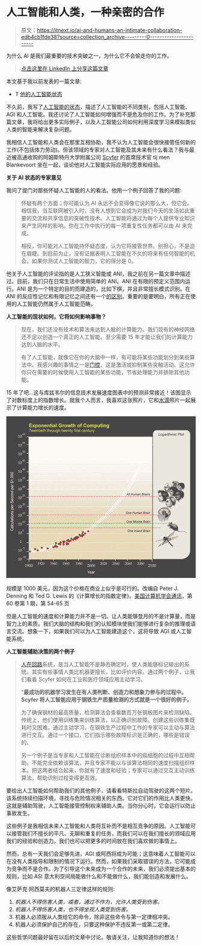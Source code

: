 # 人工智能和人类，一种亲密的合作

> 原文：<https://itnext.io/ai-and-humans-an-intimate-collaboration-edb4cb1fde38?source=collection_archive---------0----------------------->

为什么 AI 是我们最重要的技术突破之一，为什么它不会偷走你的工作。

> [点击这里在 LinkedIn 上分享这篇文章](https://www.linkedin.com/cws/share?url=https%3A%2F%2Fitnext.io%2Fai-and-humans-an-intimate-collaboration-edb4cb1fde38)

本文基于我以前发表的一篇文章:

*   T [他的人工智能状态](/dont-fear-artificial-intelligence-783a3fdb216a)

不久前，我写了[人工智能的状态](/dont-fear-artificial-intelligence-783a3fdb216a)，描述了人工智能的不同类别，包括人工智能、AGI 和人工智能。我还讨论了人工智能如何增强而不是危及你的工作。为了补充那篇文章，我将给出更多实际例子，以及人工智能公司如何利用深度学习来模拟类似人类的智能来解决复杂问题。

我相信人工智能和人类会在那里互相协助，我不认为人工智能会很快接管任何新的工作(不包括体力劳动)。但该领域的专家对人工智能及其未来有什么看法？我与最近被高通收购的阿姆斯特丹大学附属公司 [Scyfer](http://scyfer.nl/) 的首席技术官 tij men Blankevoort 坐在一起，谈论他对人工智能实际应用的愿景和经验。

**关于 AI 状态的专家意见**

我问了提门对那些怀疑人工智能的人的看法。他用一个例子回答了我的问题:

> 怀疑有两个方面；你可能认为 AI 永远不会变得像它说的那么大，但它会。相信我，当互联网被引入时，没有人想到它会成为对我们今天的生活如此重要的交流和共享信息的突破性技术。人工智能将通过为每个人提供专业知识来产生同样的影响。你在工作中执行的每一项重复性任务都可以由 AI 来完成。
> 
> 相反，你可能对人工智能持怀疑态度，认为它将接管世界。别担心，不是迫在眉睫。到目前为止，没有证据表明人工智能在不久的将来有任何智能的机会。如果你测试人工智能的智力，它的得分是 0。

他关于人工智能的评论指的是人工狭义智能或 ANI，我之前在另一篇文章中描述过。目前，我们只在日常生活中使用简单的 ANI。ANI 在有限的预定义范围内运行。ANI 是为一个特定的目的而建造的，比如下棋，并且非常擅长模式识别。在 ANI 的反应性记忆和有限记忆之间还有一个[的区别](http://theconversation.com/understanding-the-four-types-of-ai-from-reactive-robots-to-self-aware-beings-67616)。重要的是要明白，所有正在使用的人工智能仍然属于人工智能范畴。

**人工智能的现状如何，它将如何影响事物？**

> 现在，我们还没有技术和算法来达到人脑的计算能力。我们现有的神经网络还不足以创造一个真正的人工智能。至少需要 15 年才能让我们的计算能力达到人脑的水平。
> 
> 有了人工智能，就像它在你的大脑中一样，有可能将某些功能划分到某些算法中。我感兴趣的事情之一是[门控](https://en.wikipedia.org/wiki/Synaptic_gating)，这是激活或抑制某些突触活动。这允许你只在需要的时候使用人工智能的某些功能，节省处理能力并排除其他功能。

15 年了吧…这与库兹韦尔的信息技术发展速度图表中的预测非常接近！该图显示了对数标度上的指数增长。就我个人而言，我喜欢这张照片，它和[水滴](/dont-fear-artificial-intelligence-783a3fdb216a)照片一起展示了计算能力增长的速度。

![](img/605a513e450bb8878d5aecb02fe50dc3.png)

规模是 1000 美元，因为这个价格在商业上似乎是可行的。改编自 Peter J. Denning 和 Ted G. Lewis 的《计算增长的指数定律》。[美国计算机学会通讯](https://cacm.acm.org/magazines/2017/1/211094-exponential-laws-of-computing-growth/fulltext)，第 60 卷第 1 期，第 54-65 页

但是人工智能的速度和计算能力并不是一切。让人类能够登月的不是计算量，而是智力上的素质。我们大脑的结构和我们的认知模块使我们能够进行复杂的推理或语言交流。想象一下，如果我们可以为人工智能建造这个，这将导致 AGI 或人工智能系统。

**人工智能辅助决策的两个例子**

> [人在回路](https://www.forbes.com/sites/adrianbridgwater/2016/03/07/machine-learning-needs-a-human-in-the-loop/2/)系统，是当人工智能不是静态确定时，使人类能够标记输出的系统。其实有些事情人类比机器更擅长，比如评价内容。通过两个例子，让我们看看 Scyfer 如何在工业和医疗领域应用主动学习。
> 
> “**最成功的机器学习发生在有人类判断、创造力和想象力参与的过程中。Scyfer 将人工智能应用于钢铁生产质量检测的方式就是一个很好的例子。**
> 
> 为了确保钢材的最高质量，检测算法会查看数百万张钢板图片来检测缺陷。传统上，他们使用训练集来训练算法，以正确识别故障。创建这些训练集既耗时又困难。通过主动学习，在钢铁生产过程中工作的专家可以主动与算法进行交互。通过一个接口，它们指示哪些故障标识是正确的，哪些是错误的。
> 
> 另一个例子是当专家和人工智能在诊断组织样本中的癌细胞的过程中互相帮助。不能完全依赖该算法，并且专家不能以与该算法相同的速度扫描组织样本。把这两者结合起来，你就有了速度和经验；专家可以通过交互主动训练算法，帮助识别过程变得更高效。

要给出人工智能如何帮助我们的其他例子，请看看特斯拉自动驾驶的这两个短片。该系统持续扫描环境，寻找与危险情况相关的东西。它对它们的作用比人类更快。这就是辅助驾驶，人工智能接管控制权来辅助人类。当你分心时，它会运行以防止事故发生。

这些例子是我相信未来人工智能和人类将互补而不是相互竞争的原因。人工智能可以接管我们不擅长的平凡、无聊和重复的任务，而我们可以在我们擅长的领域应用我们的经验和创造力。我们也可以把更多的时间放在我们喜欢做的事情上。

然而，总有一天我们会足够先进，AGI 或阿西将成为可能；这意味着人工智能可以在没有人类指导和限制的情况下运行。然而，如果我们采取错误的方法，它可能成为竞争而不是合作。为了引导这个未来成为一个合作的未来，我们必须提出基本的规则，比如 ASI 意大利空间局能做什么和不能做什么，我们能创造和发展什么。

像艾萨克·阿西莫夫的机器人三定律这样的规则:

1.  *机器人不得伤害人类，或者，通过不作为，允许人类受到伤害。*
2.  *机器人不得伤害人类，也不得坐视人类受到伤害。*
3.  机器人必须服从人类给它的命令，除非这些命令与第一定律相冲突。
4.  机器人必须保护自己的存在，只要这种保护不违反第一或第二定律。

这些哲学问题最好留在以后的文章中讨论。敬请关注，让我知道你的想法！
